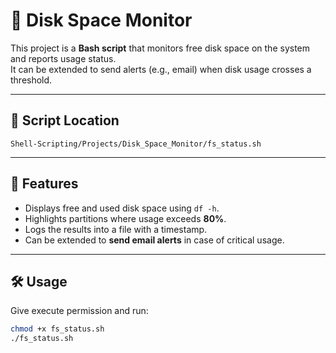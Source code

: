 # 💾 Disk Space Monitor

This project is a **Bash script** that monitors free disk space on the system and reports usage status.  
It can be extended to send alerts (e.g., email) when disk usage crosses a threshold.

---

## 📌 Script Location
`Shell-Scripting/Projects/Disk_Space_Monitor/fs_status.sh`

---

## 🚀 Features
- Displays free and used disk space using `df -h`.
- Highlights partitions where usage exceeds **80%**.
- Logs the results into a file with a timestamp.
- Can be extended to **send email alerts** in case of critical usage.

---

## 🛠️ Usage
Give execute permission and run:
```bash
chmod +x fs_status.sh
./fs_status.sh

